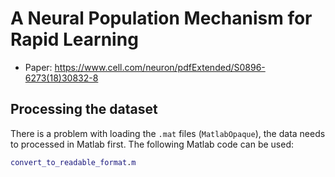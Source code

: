 # A Neural Population Mechanism for Rapid Learning

- Paper: https://www.cell.com/neuron/pdfExtended/S0896-6273(18)30832-8

## Processing the dataset
There is a problem with loading the `.mat` files (`MatlabOpaque`), the data needs to processed in Matlab first. The following Matlab code can be used:

```matlab
convert_to_readable_format.m
```


